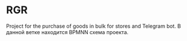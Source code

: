 # RGR
Project for the purchase of goods in bulk for stores and Telegram bot.
В данной ветке находится BPMNN схема проекта.
